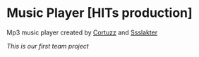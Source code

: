 # Music Player [HITs production]
Mp3 music player created by
[Cortuzz](https://github.com/Cortuzz) and [Ssslakter](https://github.com/Ssslakter)

*This is our first team project*

